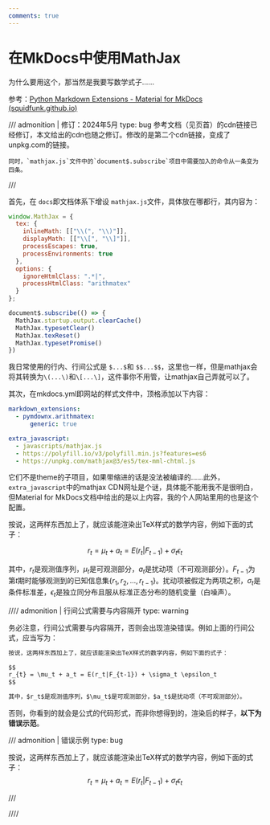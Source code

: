 ```yaml
---
comments: true
---
```


# 在MkDocs中使用MathJax

为什么要用这个，那当然是我要写数学式子......

参考：[Python Markdown Extensions - Material for MkDocs (squidfunk.github.io)](https://squidfunk.github.io/mkdocs-material/setup/extensions/python-markdown-extensions/#arithmatex)

/// admonition | 修订：2024年5月
    type: bug
    参考文档（见页首）的cdn链接已经修订，本文给出的cdn也随之修订。修改的是第二个cdn链接，变成了unpkg.com的链接。

    同时，`mathjax.js`文件中的`document$.subscribe`项目中需要加入的命令从一条变为四条。
///

首先，在 `docs`即文档体系下增设 `mathjax.js`文件，具体放在哪都行，其内容为：

```javascript
window.MathJax = {
  tex: {
    inlineMath: [["\\(", "\\)"]],
    displayMath: [["\\[", "\\]"]],
    processEscapes: true,
    processEnvironments: true
  },
  options: {
    ignoreHtmlClass: ".*|",
    processHtmlClass: "arithmatex"
  }
};

document$.subscribe(() => { 
  MathJax.startup.output.clearCache()
  MathJax.typesetClear()
  MathJax.texReset()
  MathJax.typesetPromise()
})
```

我日常使用的行内、行间公式是 `$...$`和 `$$...$$`，这里也一样，但是mathjax会将其转换为`\(...\)`和`\[...\]`，这件事你不用管，让mathjax自己弄就可以了。

其次，在mkdocs.yml即网站的样式文件中，顶格添加以下内容：

```yaml
markdown_extensions:
  - pymdownx.arithmatex:
      generic: true

extra_javascript:
  - javascripts/mathjax.js
  - https://polyfill.io/v3/polyfill.min.js?features=es6
  - https://unpkg.com/mathjax@3/es5/tex-mml-chtml.js
```

它们不是theme的子项目，如果带缩进的话是没法被编译的......此外，`extra_javascript`中的mathjax CDN网址是个谜，具体能不能用我不是很明白，但Material for MkDocs文档中给出的是以上内容，我的个人网站里用的也是这个配置。

按说，这两样东西加上了，就应该能渲染出TeX样式的数学内容，例如下面的式子：

$$
r_{t} = \mu_t + a_t = E(r_t|F_{t-1}) + \sigma_t \epsilon_t
$$

其中，$r_t$是观测值序列，$\mu_t$是可观测部分，$a_t$是扰动项（不可观测部分）。$F_{t-1}$为第$t$期时能够观测到的已知信息集$\{ r_1, r_2,...,r_{t-1}\}$。扰动项被假定为两项之积，$\sigma_t$是条件标准差，$\epsilon_t$是独立同分布且服从标准正态分布的随机变量（白噪声）。

//// admonition | 行间公式需要与内容隔开
    type: warning

务必注意，行间公式需要与内容隔开，否则会出现渲染错误。例如上面的行间公式，应当写为：
  
```markdown
按说，这两样东西加上了，就应该能渲染出TeX样式的数学内容，例如下面的式子：

$$
r_{t} = \mu_t + a_t = E(r_t|F_{t-1}) + \sigma_t \epsilon_t
$$

其中，$r_t$是观测值序列，$\mu_t$是可观测部分，$a_t$是扰动项（不可观测部分）。
```

否则，你看到的就会是公式的代码形式，而非你想得到的，渲染后的样子，**以下为错误示范**。

/// admonition | 错误示例
    type: bug

按说，这两样东西加上了，就应该能渲染出TeX样式的数学内容，例如下面的式子：
$$
r_{t} = \mu_t + a_t = E(r_t|F_{t-1}) + \sigma_t \epsilon_t
$$

///

////

